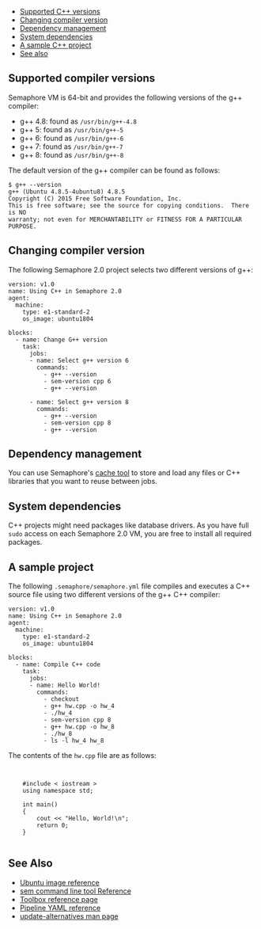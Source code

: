 
* [Supported C++ versions](#supported-compiler-versions)
* [Changing compiler version](#changing-compiler-version)
* [Dependency management](#dependency-management)
* [System dependencies](#system-dependencies)
* [A sample C++ project](#a-sample-project)
* [See also](#see-also)

## Supported compiler versions

Semaphore VM is 64-bit and provides the following versions of the g++ compiler:

* g++ 4.8: found as `/usr/bin/g++-4.8`
* g++ 5: found as `/usr/bin/g++-5`
* g++ 6: found as `/usr/bin/g++-6`
* g++ 7: found as `/usr/bin/g++-7`
* g++ 8: found as `/usr/bin/g++-8`

The default version of the g++ compiler can be found as follows:

	$ g++ --version
	g++ (Ubuntu 4.8.5-4ubuntu8) 4.8.5
	Copyright (C) 2015 Free Software Foundation, Inc.
	This is free software; see the source for copying conditions.  There is NO
	warranty; not even for MERCHANTABILITY or FITNESS FOR A PARTICULAR PURPOSE.

## Changing compiler version

The following Semaphore 2.0 project selects two different versions of g++:

	version: v1.0
	name: Using C++ in Semaphore 2.0
	agent:
	  machine:
	    type: e1-standard-2
	    os_image: ubuntu1804
    
	blocks:
	  - name: Change G++ version
	    task:
	      jobs:
	      - name: Select g++ version 6
	        commands:
	          - g++ --version
	          - sem-version cpp 6
	          - g++ --version
    
	      - name: Select g++ version 8
	        commands:
	          - g++ --version
	          - sem-version cpp 8
	          - g++ --version

## Dependency management

You can use Semaphore's [cache tool](https://docs.semaphoreci.com/article/54-toolbox-reference#cache)
to store and load any files or C++ libraries that you want to reuse between jobs.

## System dependencies

C++ projects might need packages like database drivers. As you have full `sudo`
access on each Semaphore 2.0 VM, you are free to install all required packages.

## A sample project

The following `.semaphore/semaphore.yml` file compiles and executes a C++ source
file using two different versions of the g++ C++ compiler:

	version: v1.0
	name: Using C++ in Semaphore 2.0
	agent:
	  machine:
	    type: e1-standard-2
	    os_image: ubuntu1804
    
	blocks:
	  - name: Compile C++ code
	    task:
	      jobs:
	      - name: Hello World!
	        commands:
	          - checkout
	          - g++ hw.cpp -o hw_4
	          - ./hw_4
	          - sem-version cpp 8
	          - g++ hw.cpp -o hw_8
	          - ./hw_8
	          - ls -l hw_4 hw_8

The contents of the `hw.cpp` file are as follows:

<pre><code class="language-c++">

	#include < iostream >
	using namespace std;
    
	int main()
	{
	    cout << "Hello, World!\n";
	    return 0;
	}

</code></pre>

## See Also

* [Ubuntu image reference](https://docs.semaphoreci.com/article/32-ubuntu-1804-image)
* [sem command line tool Reference](https://docs.semaphoreci.com/article/53-sem-reference)
* [Toolbox reference page](https://docs.semaphoreci.com/article/54-toolbox-reference)
* [Pipeline YAML reference](https://docs.semaphoreci.com/article/50-pipeline-yaml)
* [update-alternatives man page](http://manpages.ubuntu.com/manpages/trusty/man8/update-alternatives.8.html)
